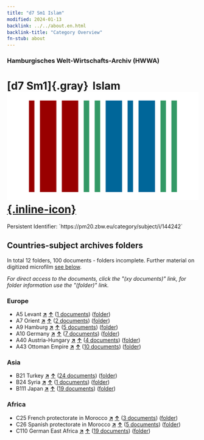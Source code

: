 ```yaml
---
title: "d7 Sm1 Islam"
modified: 2024-01-13
backlink: ../../about.en.html
backlink-title: "Category Overview"
fn-stub: about
---
```


### Hamburgisches Welt-Wirtschafts-Archiv (HWWA)

# [d7 Sm1]{.gray}&#8201; Islam &#160; [![Wikidata](/images/Wikidata-logo.svg "Wikidata"){.inline-icon}](http://www.wikidata.org/entity/Q104699266)

<div class="hint">Persistent Identifier: `https://pm20.zbw.eu/category/subject/i/144242`</div>







## Countries-subject archives folders







In total 12 folders, 100 documents - folders incomplete. Further material on digitized microfilm [see below](#filmsections).

_For direct access to the documents, click the "(xy documents)" link, for folder information use the "(folder)" link._



### Europe

- A5 Levant [**&nearr;**](../../../geo/i/140898/about.en.html "Levant (all folders)") [**&uarr;**](../../../geo/about.en.html#A5 "Country category system") (<a href="https://pm20.zbw.eu/iiifview/folder/sh/140898,144242" title="about: Levant : Islam" target="_blank">1 documents</a>) ([folder](../../../../folder/sh/1408xx/140898/1442xx/144242/about.en.html))
- A7 Orient [**&nearr;**](../../../geo/i/140902/about.en.html "Orient (all folders)") [**&uarr;**](../../../geo/about.en.html#A7 "Country category system") (<a href="https://pm20.zbw.eu/iiifview/folder/sh/140902,144242" title="about: Orient : Islam" target="_blank">2 documents</a>) ([folder](../../../../folder/sh/1409xx/140902/1442xx/144242/about.en.html))
- A9 Hamburg [**&nearr;**](../../../geo/i/140905/about.en.html "Hamburg (all folders)") [**&uarr;**](../../../geo/about.en.html#A9 "Country category system") (<a href="https://pm20.zbw.eu/iiifview/folder/sh/140905,144242" title="about: Hamburg : Islam" target="_blank">5 documents</a>) ([folder](../../../../folder/sh/1409xx/140905/1442xx/144242/about.en.html))
- A10 Germany [**&nearr;**](../../../geo/i/126128/about.en.html "Germany (all folders)") [**&uarr;**](../../../geo/about.en.html#A10 "Country category system") (<a href="https://pm20.zbw.eu/iiifview/folder/sh/126128,144242" title="about: Germany : Islam" target="_blank">7 documents</a>) ([folder](../../../../folder/sh/1261xx/126128/1442xx/144242/about.en.html))
- A40 Austria-Hungary [**&nearr;**](../../../geo/i/126127/about.en.html "Austria-Hungary (all folders)") [**&uarr;**](../../../geo/about.en.html#A40 "Country category system") (<a href="https://pm20.zbw.eu/iiifview/folder/sh/126127,144242" title="about: Austria-Hungary : Islam" target="_blank">4 documents</a>) ([folder](../../../../folder/sh/1261xx/126127/1442xx/144242/about.en.html))
- A43 Ottoman Empire [**&nearr;**](../../../geo/i/141034/about.en.html "Ottoman Empire (all folders)") [**&uarr;**](../../../geo/about.en.html#A43 "Country category system") (<a href="https://pm20.zbw.eu/iiifview/folder/sh/141034,144242" title="about: Ottoman Empire : Islam" target="_blank">10 documents</a>) ([folder](../../../../folder/sh/1410xx/141034/1442xx/144242/about.en.html))

### Asia

- B21 Turkey [**&nearr;**](../../../geo/i/141111/about.en.html "Turkey (all folders)") [**&uarr;**](../../../geo/about.en.html#B21 "Country category system") (<a href="https://pm20.zbw.eu/iiifview/folder/sh/141111,144242" title="about: Turkey : Islam" target="_blank">24 documents</a>) ([folder](../../../../folder/sh/1411xx/141111/1442xx/144242/about.en.html))
- B24 Syria [**&nearr;**](../../../geo/i/141114/about.en.html "Syria (all folders)") [**&uarr;**](../../../geo/about.en.html#B24 "Country category system") (<a href="https://pm20.zbw.eu/iiifview/folder/sh/141114,144242" title="about: Syria : Islam" target="_blank">1 documents</a>) ([folder](../../../../folder/sh/1411xx/141114/1442xx/144242/about.en.html))
- B111 Japan [**&nearr;**](../../../geo/i/141272/about.en.html "Japan (all folders)") [**&uarr;**](../../../geo/about.en.html#B111 "Country category system") (<a href="https://pm20.zbw.eu/iiifview/folder/sh/141272,144242" title="about: Japan : Islam" target="_blank">19 documents</a>) ([folder](../../../../folder/sh/1412xx/141272/1442xx/144242/about.en.html))

### Africa

- C25 French protectorate in Morocco [**&nearr;**](../../../geo/i/141358/about.en.html "French protectorate in Morocco (all folders)") [**&uarr;**](../../../geo/about.en.html#C25 "Country category system") (<a href="https://pm20.zbw.eu/iiifview/folder/sh/141358,144242" title="about: French protectorate in Morocco : Islam" target="_blank">3 documents</a>) ([folder](../../../../folder/sh/1413xx/141358/1442xx/144242/about.en.html))
- C26 Spanish protectorate in Morocco [**&nearr;**](../../../geo/i/141359/about.en.html "Spanish protectorate in Morocco (all folders)") [**&uarr;**](../../../geo/about.en.html#C26 "Country category system") (<a href="https://pm20.zbw.eu/iiifview/folder/sh/141359,144242" title="about: Spanish protectorate in Morocco : Islam" target="_blank">5 documents</a>) ([folder](../../../../folder/sh/1413xx/141359/1442xx/144242/about.en.html))
- C110 German East Africa [**&nearr;**](../../../geo/i/141471/about.en.html "German East Africa (all folders)") [**&uarr;**](../../../geo/about.en.html#C110 "Country category system") (<a href="https://pm20.zbw.eu/iiifview/folder/sh/141471,144242" title="about: German East Africa : Islam" target="_blank">19 documents</a>) ([folder](../../../../folder/sh/1414xx/141471/1442xx/144242/about.en.html))



<a id="filmsections" />













